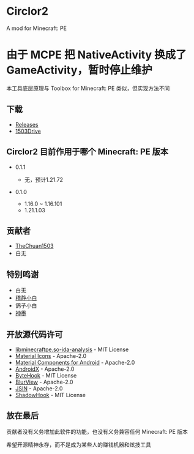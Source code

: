# Circlor2
A mod for Minecraft: PE

# 由于 MCPE 把 NativeActivity 换成了 GameActivity，暂时停止维护

本工具底层原理与 Toolbox for Minecraft: PE 类似，但实现方法不同

## 下载
- [Releases](https://github.com/1503Dev/Circlor2/releases)
- [1503Drive](https://drive.1503dev.top/s/a5TL)

## Circlor2 目前作用于哪个 Minecraft: PE 版本
- 0.1.1
  - 无，预计1.21.72

- 0.1.0
  - 1.16.0 ~ 1.16.101
  - 1.21.1.03

## 贡献者
- [TheChuan1503](https://github.com/TheChuan1503)
- 白无

## 特别鸣谢
- 白无
- [稽静小白](https://github.com/guiwow-wuxuchun-vape)
- 鸽子小白
- [神墨](https://github.com/SMlc666)

## 开放源代码许可
- [libminecraftpe.so-ida-analysis](https://github.com/1503Dev/libminecraftpe.so-ida-analysis/) - MIT License
- [Material Icons](https://github.com/google/material-design-icons) - Apache-2.0
- [Material Components for Android](https://github.com/material-components/material-components-android) - Apache-2.0
- [AndroidX](https://github.com/androidx/androidx) - Apache-2.0
- [ByteHook](https://github.com/bytedance/bhook) - MIT License
- [BlurView](https://github.com/Dimezis/BlurView) - Apache-2.0
- [JSIN](https://github.com/1503Dev/JSIN) - Apache-2.0
- [ShadowHook](https://github.com/bytedance/android-inline-hook) - MIT License

## 放在最后
贡献者没有义务增加此软件的功能，也没有义务兼容任何 Minecraft: PE 版本

希望开源精神永存，而不是成为某些人的赚钱机器和炫技工具
